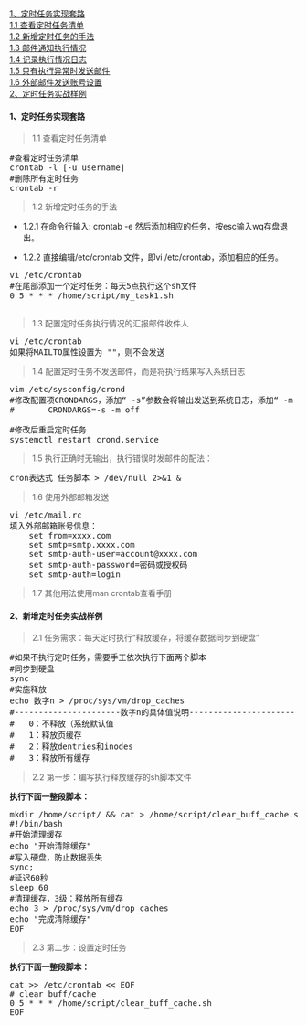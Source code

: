 <div class="mapInPage">
<a href="#anchor1">1、定时任务实现套路</a><br/>
<a href="#anchor1.1" class="addspace">1.1 查看定时任务清单</a><br/>
<a href="#anchor1.2" class="addspace">1.2 新增定时任务的手法</a><br/>
<a href="#anchor1.3" class="addspace">1.3 邮件通知执行情况</a><br/>
<a href="#anchor1.4" class="addspace">1.4 记录执行情况日志</a><br/>
<a href="#anchor1.5" class="addspace">1.5 只有执行异常时发送邮件</a><br/>
<a href="#anchor1.6" class="addspace">1.6 外部邮件发送账号设置</a><br/>
<a href="#anchor2">2、定时任务实战样例</a><br/>
</div>

#### 1、定时任务实现套路
>1.1 查看定时任务清单<label id="anchor1.1"></label>
<pre class="prettyprint lang-s">
#查看定时任务清单
crontab -l [-u username]
#删除所有定时任务
crontab -r
</pre>
>1.2 新增定时任务的手法<label id="anchor1.2"></label>

* 1.2.1 在命令行输入: crontab -e 然后添加相应的任务，按esc输入wq存盘退出。

* 1.2.2 直接编辑/etc/crontab 文件，即vi /etc/crontab，添加相应的任务。
<pre class="prettyprint lang-s">
vi /etc/crontab
#在尾部添加一个定时任务：每天5点执行这个sh文件
0 5 * * * /home/script/my_task1.sh 

</pre>

>1.3 配置定时任务执行情况的汇报邮件收件人<label id="anchor1.3"></label>
<pre class="prettyprint lang-s">
vi /etc/crontab 
如果将MAILTO属性设置为 ""，则不会发送
</pre>
>1.4 配置定时任务不发送邮件，而是将执行结果写入系统日志<label id="anchor1.4"></label>
<pre class="prettyprint lang-s">
vim /etc/sysconfig/crond
#修改配置项CRONDARGS，添加“ -s”参数会将输出发送到系统日志，添加“ -m off”参数将禁止crond发送作业输出的电子邮件
#		CRONDARGS=-s -m off

#修改后重启定时任务
systemctl restart crond.service
</pre>

>1.5 执行正确时无输出，执行错误时发邮件的配法：<label id="anchor1.5"></label>
<pre class="prettyprint lang-s">
cron表达式 任务脚本 > /dev/null 2>&1 &
</pre>
>1.6 使用外部邮箱发送<label id="anchor1.6"></label>
<pre class="prettyprint lang-s">
vi /etc/mail.rc
填入外部邮箱账号信息：
	set from=xxxx.com
	set smtp=smtp.xxxx.com  
	set smtp-auth-user=account@xxxx.com
	set smtp-auth-password=密码或授权码
	set smtp-auth=login 
</pre>
>1.7 其他用法使用man crontab查看手册
<label id="anchor2"></label>
#### 2、新增定时任务实战样例
>2.1 任务需求：每天定时执行“释放缓存，将缓存数据同步到硬盘”
<pre class="prettyprint lang-s">
#如果不执行定时任务，需要手工依次执行下面两个脚本
#同步到硬盘
sync
#实施释放 
echo 数字n > /proc/sys/vm/drop_caches
#----------------------数字n的具体值说明----------------------
#	0：不释放（系统默认值
#	1：释放页缓存
#	2：释放dentries和inodes
#	3：释放所有缓存
</pre>
		
>2.2 第一步：编写执行释放缓存的sh脚本文件

**执行下面一整段脚本：**
<pre class="prettyprint lang-s">
mkdir /home/script/ && cat > /home/script/clear_buff_cache.sh << EOF
#!/bin/bash
#开始清理缓存
echo "开始清除缓存"
#写入硬盘，防止数据丢失
sync;
#延迟60秒
sleep 60
#清理缓存，3级：释放所有缓存
echo 3 > /proc/sys/vm/drop_caches
echo "完成清除缓存"
EOF
</pre>
>2.3 第二步：设置定时任务

**执行下面一整段脚本：**
<pre class="prettyprint lang-s">
cat >> /etc/crontab << EOF
# clear buff/cache
0 5 * * * /home/script/clear_buff_cache.sh 
EOF
</pre>
